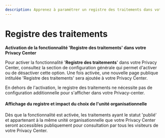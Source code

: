 ```yaml
---
description: Apprenez à paramétrer un registre des traitements dans votre Privacy-center
---
```


# Registre des traitements

**Activation de la fonctionnalité 'Registre des traitements' dans votre Privacy Center**

Pour activer la fonctionnalité '**Registre des traitements**' dans votre Privacy Center, consultez la section de configuration générale qui permet d'activer ou de désactiver cette option. Une fois activée, une nouvelle page publique intitulée 'Registre des traitements' sera ajoutée à votre Privacy Center.

En dehors de l'activation, le registre des traitements ne nécessite pas de configuration additionnelle pour s'afficher dans votre Privacy-center.

#### Affichage du registre et impact du choix de l'unité organisationnelle

Dès que la fonctionnalité est activée, les traitements ayant le statut 'publié' et appartenant à la même unité organisationnelle que votre Privacy Center seront accessibles publiquement pour consultation par tous les visiteurs de votre Privacy Center.

